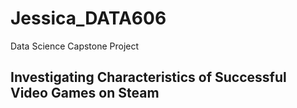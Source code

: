 # Jessica_DATA606
Data Science Capstone Project

## Investigating Characteristics of Successful Video Games on Steam

